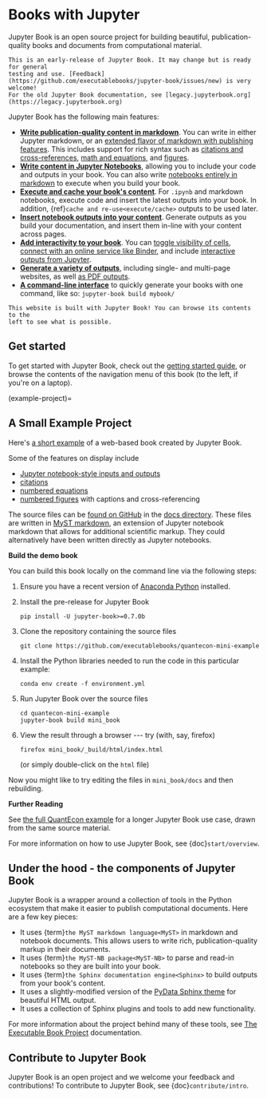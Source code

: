 # Books with Jupyter

Jupyter Book is an open source project for building beautiful,
publication-quality books and documents from computational material.

```{warning}
This is an early-release of Jupyter Book. It may change but is ready for general
testing and use. [Feedback](https://github.com/executablebooks/jupyter-book/issues/new) is very welcome!
For the old Jupyter Book documentation, see [legacy.jupyterbook.org](https://legacy.jupyterbook.org)
```

Jupyter Book has the following main features:

* **[Write publication-quality content in markdown](content-types/markdown)**. You can
  write in either Jupyter markdown, or an [extended flavor of markdown with publishing features](content/myst).
  This includes support for rich syntax such as [citations and cross-references](content/citations),
  [math and equations](content/math), and [figures](content/figures).
* **[Write content in Jupyter Notebooks](content-types/notebooks)**, allowing
  you to include your code and outputs in your book. You can also write
  [notebooks entirely in markdown](content-types/myst-notebooks) to execute when you
  build your book.
* **[Execute and cache your book's content](content/execute)**. For `.ipynb` and
  markdown notebooks, execute code and insert the latest outputs into your book.
  In addition, {ref}`cache and re-use<execute/cache>` outputs to be used later.
* **[Insert notebook outputs into your content](content/glue)**. Generate outputs
  as you build your documentation, and insert them in-line with your content across pages.
* **[Add interactivity to your book](interactive/launchbuttons)**. You can
  [toggle visibility of cells](interactive/hiding), [connect with an online service like Binder](interactive/launchbuttons),
  and include [interactive outputs from Jupyter](interactive/interactive).
* **[Generate a variety of outputs](start/build)**, including single- and multi-page websites,
  as well [as PDF outputs](advanced/pdf).
* **[A command-line interface](reference/cli)** to quickly generate your books with one
  command, like so: `jupyter-book build mybook/`

```{tip}
This website is built with Jupyter Book! You can browse its contents to the
left to see what is possible.
```

## Get started

To get started with Jupyter Book, check out the [getting started guide](start/overview),
or browse the contents of the navigation menu of this book (to the left, if you're
on a laptop).

(example-project)=
## A Small Example Project

Here's [a short example](https://executablebooks.github.io/quantecon-mini-example/docs/index.html) of a web-based book created by Jupyter Book.

Some of the features on display include

* [Jupyter notebook-style inputs and outputs](https://executablebooks.github.io/quantecon-mini-example/docs/python_by_example.html#version-1)
* [citations](https://executablebooks.github.io/quantecon-mini-example/docs/about_py.html#bibliography)
* [numbered equations](https://executablebooks.github.io/quantecon-mini-example/docs/python_by_example.html#another-application)
* [numbered figures](https://executablebooks.github.io/quantecon-mini-example/docs/getting_started.html#jupyter-notebooks) with captions and cross-referencing

The source files  can be [found on GitHub](https://github.com/executablebooks/quantecon-mini-example/)
in the [docs directory](https://github.com/executablebooks/quantecon-mini-example/tree/master/mini_book/docs).
These files are written in [MyST markdown](content/myst), an
extension of Jupyter notebook markdown that allows for additional scientific markup.
They could alternatively have been written directly as Jupyter notebooks.

**Build the demo book**

You can build this book locally on the command line via the following steps:

1. Ensure you have a recent version of [Anaconda Python](https://www.anaconda.com/distribution/) installed.

2. Install the pre-release for Jupyter Book

    ```
    pip install -U jupyter-book>=0.7.0b
    ```

3. Clone the repository containing the source files

    ```
    git clone https://github.com/executablebooks/quantecon-mini-example
    ```

4. Install the Python libraries needed to run the code in this particular example:

    ```
    conda env create -f environment.yml
    ```

5. Run Jupyter Book over the source files

    ```
    cd quantecon-mini-example
    jupyter-book build mini_book
    ```

6. View the result through a browser --- try (with, say, firefox)


    ```
    firefox mini_book/_build/html/index.html
    ```

    (or simply double-click on the `html` file)

Now you might like to try editing the files in ``mini_book/docs`` and then
rebuilding.

**Further Reading**

See [the full QuantEcon example](https://executablebooks.github.io/quantecon-example/docs/index.html)
for a longer Jupyter Book use case, drawn from the same source material.

For more information on how to use Jupyter Book, see {doc}`start/overview`.

## Under the hood - the components of Jupyter Book

Jupyter Book is a wrapper around a collection of tools in the Python
ecosystem that make it easier to publish computational documents. Here are
a few key pieces:

* It uses {term}`the MyST markdown language<MyST>` in
  markdown and notebook documents. This allows users to write rich,
  publication-quality markup in their documents.
* It uses {term}`the MyST-NB package<MyST-NB>` to parse and
  read-in notebooks so they are built into your book.
* It uses {term}`the Sphinx documentation engine<Sphinx>`
  to build outputs from your book's content.
* It uses a slightly-modified version of the [PyData Sphinx theme](https://pydata-sphinx-theme.readthedocs.io/en/latest/)
  for beautiful HTML output.
* It uses a collection of Sphinx plugins and tools to add new functionality.

For more information about the project behind many of these tools, see
[The Executable Book Project](https://ebp.jupyterbook.org/) documentation.

## Contribute to Jupyter Book

Jupyter Book is an open project and we welcome your feedback and contributions!
To contribute to Jupyter Book, see {doc}`contribute/intro`.
